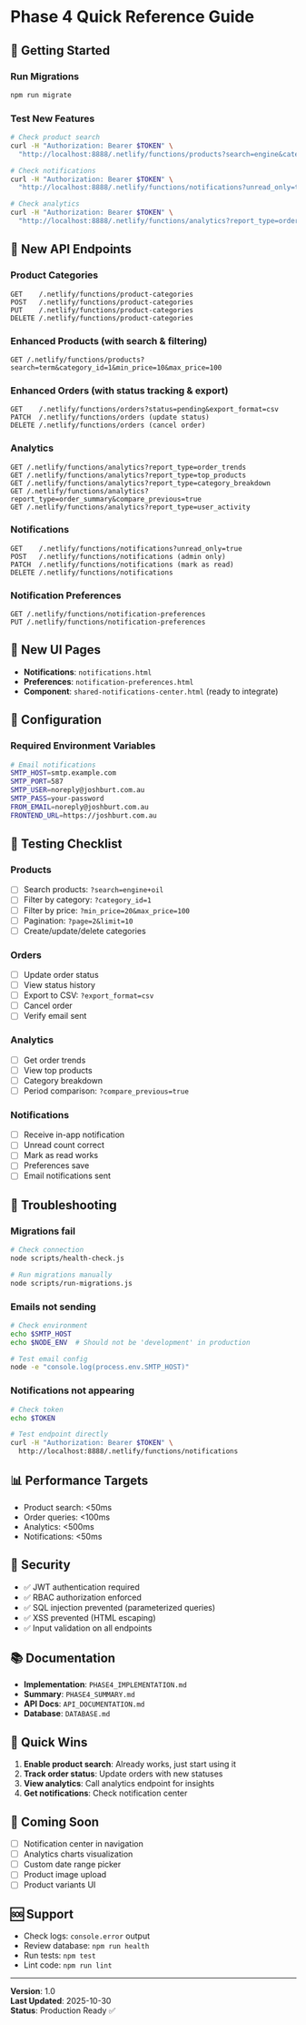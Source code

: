 # Phase 4 Quick Reference Guide

## 🚀 Getting Started

### Run Migrations
```bash
npm run migrate
```

### Test New Features
```bash
# Check product search
curl -H "Authorization: Bearer $TOKEN" \
  "http://localhost:8888/.netlify/functions/products?search=engine&category_id=1"

# Check notifications
curl -H "Authorization: Bearer $TOKEN" \
  "http://localhost:8888/.netlify/functions/notifications?unread_only=true"

# Check analytics
curl -H "Authorization: Bearer $TOKEN" \
  "http://localhost:8888/.netlify/functions/analytics?report_type=order_summary"
```

## 📡 New API Endpoints

### Product Categories
```
GET    /.netlify/functions/product-categories
POST   /.netlify/functions/product-categories
PUT    /.netlify/functions/product-categories
DELETE /.netlify/functions/product-categories
```

### Enhanced Products (with search & filtering)
```
GET /.netlify/functions/products?search=term&category_id=1&min_price=10&max_price=100
```

### Enhanced Orders (with status tracking & export)
```
GET    /.netlify/functions/orders?status=pending&export_format=csv
PATCH  /.netlify/functions/orders (update status)
DELETE /.netlify/functions/orders (cancel order)
```

### Analytics
```
GET /.netlify/functions/analytics?report_type=order_trends
GET /.netlify/functions/analytics?report_type=top_products
GET /.netlify/functions/analytics?report_type=category_breakdown
GET /.netlify/functions/analytics?report_type=order_summary&compare_previous=true
GET /.netlify/functions/analytics?report_type=user_activity
```

### Notifications
```
GET    /.netlify/functions/notifications?unread_only=true
POST   /.netlify/functions/notifications (admin only)
PATCH  /.netlify/functions/notifications (mark as read)
DELETE /.netlify/functions/notifications
```

### Notification Preferences
```
GET /.netlify/functions/notification-preferences
PUT /.netlify/functions/notification-preferences
```

## 🎨 New UI Pages

- **Notifications**: `notifications.html`
- **Preferences**: `notification-preferences.html`
- **Component**: `shared-notifications-center.html` (ready to integrate)

## 🔧 Configuration

### Required Environment Variables
```bash
# Email notifications
SMTP_HOST=smtp.example.com
SMTP_PORT=587
SMTP_USER=noreply@joshburt.com.au
SMTP_PASS=your-password
FROM_EMAIL=noreply@joshburt.com.au
FRONTEND_URL=https://joshburt.com.au
```

## 🧪 Testing Checklist

### Products
- [ ] Search products: `?search=engine+oil`
- [ ] Filter by category: `?category_id=1`
- [ ] Filter by price: `?min_price=20&max_price=100`
- [ ] Pagination: `?page=2&limit=10`
- [ ] Create/update/delete categories

### Orders
- [ ] Update order status
- [ ] View status history
- [ ] Export to CSV: `?export_format=csv`
- [ ] Cancel order
- [ ] Verify email sent

### Analytics
- [ ] Get order trends
- [ ] View top products
- [ ] Category breakdown
- [ ] Period comparison: `?compare_previous=true`

### Notifications
- [ ] Receive in-app notification
- [ ] Unread count correct
- [ ] Mark as read works
- [ ] Preferences save
- [ ] Email notifications sent

## 🐛 Troubleshooting

### Migrations fail
```bash
# Check connection
node scripts/health-check.js

# Run migrations manually
node scripts/run-migrations.js
```

### Emails not sending
```bash
# Check environment
echo $SMTP_HOST
echo $NODE_ENV  # Should not be 'development' in production

# Test email config
node -e "console.log(process.env.SMTP_HOST)"
```

### Notifications not appearing
```bash
# Check token
echo $TOKEN

# Test endpoint directly
curl -H "Authorization: Bearer $TOKEN" \
  http://localhost:8888/.netlify/functions/notifications
```

## 📊 Performance Targets

- Product search: <50ms
- Order queries: <100ms
- Analytics: <500ms
- Notifications: <50ms

## 🔐 Security

- ✅ JWT authentication required
- ✅ RBAC authorization enforced
- ✅ SQL injection prevented (parameterized queries)
- ✅ XSS prevented (HTML escaping)
- ✅ Input validation on all endpoints

## 📚 Documentation

- **Implementation**: `PHASE4_IMPLEMENTATION.md`
- **Summary**: `PHASE4_SUMMARY.md`
- **API Docs**: `API_DOCUMENTATION.md`
- **Database**: `DATABASE.md`

## 🎯 Quick Wins

1. **Enable product search**: Already works, just start using it
2. **Track order status**: Update orders with new statuses
3. **View analytics**: Call analytics endpoint for insights
4. **Get notifications**: Check notification center

## 🔮 Coming Soon

- [ ] Notification center in navigation
- [ ] Analytics charts visualization
- [ ] Custom date range picker
- [ ] Product image upload
- [ ] Product variants UI

## 🆘 Support

- Check logs: `console.error` output
- Review database: `npm run health`
- Run tests: `npm test`
- Lint code: `npm run lint`

---

**Version**: 1.0  
**Last Updated**: 2025-10-30  
**Status**: Production Ready ✅
